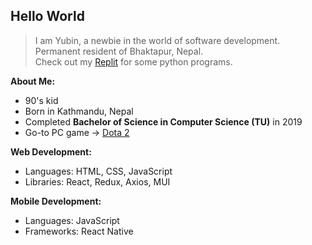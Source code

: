 ## **Hello World**  

> I am Yubin, a newbie in the world of software development.  
> Permanent resident of Bhaktapur, Nepal.  
> Check out my [Replit](https://replit.com/@YubinKarki) for some python programs.  

**About Me:**  
- 90's kid
- Born in Kathmandu, Nepal
- Completed **Bachelor of Science in Computer Science (TU)** in 2019
- Go-to PC game → [Dota 2](https://www.dota2.com/home)

**Web Development:**  
- Languages: HTML, CSS, JavaScript  
- Libraries: React, Redux, Axios, MUI  

**Mobile Development:**  
- Languages: JavaScript
- Frameworks: React Native
